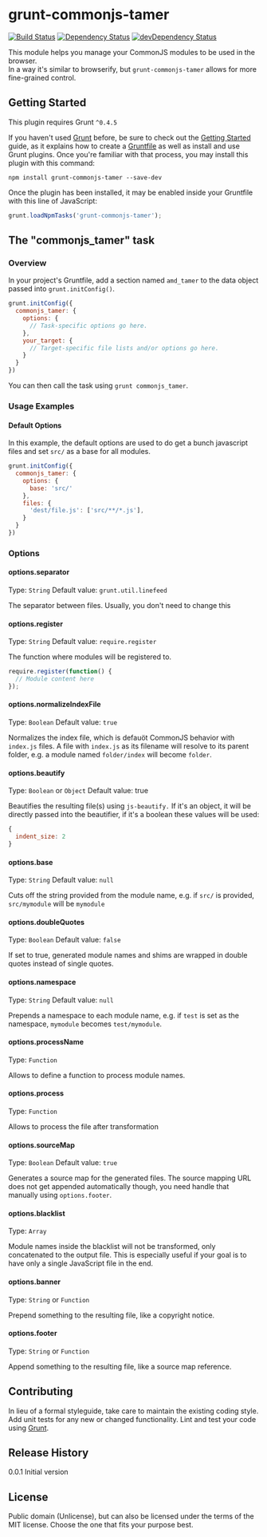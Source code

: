 grunt-commonjs-tamer
====================

[![Build Status](https://travis-ci.org/freezedev/grunt-commonjs-tamer.png?branch=master)](https://travis-ci.org/freezedev/grunt-commonjs-tamer)
[![Dependency Status](https://david-dm.org/freezedev/grunt-commonjs-tamer.png)](https://david-dm.org/freezedev/grunt-commonjs-tamer)
[![devDependency Status](https://david-dm.org/freezedev/grunt-commonjs-tamer/dev-status.png)](https://david-dm.org/freezedev/grunt-commonjs-tamer#info=devDependencies)


This module helps you manage your CommonJS modules to be used in the browser.  
In a way it's similar to browserify, but `grunt-commonjs-tamer` allows for more fine-grained control.

## Getting Started
This plugin requires Grunt `^0.4.5`

If you haven't used [Grunt](http://gruntjs.com/) before, be sure to check out the [Getting Started](http://gruntjs.com/getting-started) guide, as it explains how to create a [Gruntfile](http://gruntjs.com/sample-gruntfile) as well as install and use Grunt plugins. Once you're familiar with that process, you may install this plugin with this command:

```shell
npm install grunt-commonjs-tamer --save-dev
```

Once the plugin has been installed, it may be enabled inside your Gruntfile with this line of JavaScript:

```js
grunt.loadNpmTasks('grunt-commonjs-tamer');
```

## The "commonjs_tamer" task

### Overview
In your project's Gruntfile, add a section named `amd_tamer` to the data object passed into `grunt.initConfig()`.

```js
grunt.initConfig({
  commonjs_tamer: {
    options: {
      // Task-specific options go here.
    },
    your_target: {
      // Target-specific file lists and/or options go here.
    }
  }
})
```

You can then call the task using `grunt commonjs_tamer`.

### Usage Examples

#### Default Options
In this example, the default options are used to do get a bunch javascript files and set `src/` as a base for all modules.

```js
grunt.initConfig({
  commonjs_tamer: {
    options: {
      base: 'src/'
    },
    files: {
      'dest/file.js': ['src/**/*.js'],
    }
  }
})
```

### Options

#### options.separator
Type: `String`
Default value: `grunt.util.linefeed`

The separator between files. Usually, you don't need to change this

#### options.register
Type: `String`
Default value: `require.register`

The function where modules will be registered to.
```js
require.register(function() {
  // Module content here
});
```

#### options.normalizeIndexFile
Type: `Boolean`
Default value: `true`

Normalizes the index file, which is defauöt CommonJS behavior with `index.js` files. A file with `index.js` as its filename will resolve to its parent folder, e.g. a module named `folder/index` will become `folder`.

#### options.beautify
Type: `Boolean` or `Object`
Default value: true

Beautifies the resulting file(s) using `js-beautify.` If it's an object, it will be directly passed into the beautifier,
if it's a boolean these values will be used:
```js
{
  indent_size: 2
}
```

#### options.base
Type: `String`
Default value: `null`

Cuts off the string provided from the module name, e.g. if `src/` is provided, `src/mymodule` will be `mymodule`

#### options.doubleQuotes
Type: `Boolean`
Default value: `false`

If set to true, generated module names and shims are wrapped in double quotes instead of single quotes.

#### options.namespace
Type: `String`
Default value: `null`

Prepends a namespace to each module name, e.g. if `test` is set as the namespace, `mymodule` becomes `test/mymodule`.

#### options.processName
Type: `Function`

Allows to define a function to process module names.

#### options.process
Type: `Function`

Allows to process the file after transformation

#### options.sourceMap
Type: `Boolean`
Default value: `true`

Generates a source map for the generated files. The source mapping URL does not get appended automatically though,
you need handle that manually using `options.footer`.

#### options.blacklist
Type: `Array`

Module names inside the blacklist will not be transformed, only concatenated 
to the output file. This is especially useful if your goal is to have only a 
single JavaScript file in the end.

#### options.banner
Type: `String` or `Function`

Prepend something to the resulting file, like a copyright notice.

#### options.footer
Type: `String` or `Function`

Append something to the resulting file, like a source map reference.

## Contributing
In lieu of a formal styleguide, take care to maintain the existing coding style. Add unit tests for any new or changed functionality. Lint and test your code using [Grunt](http://gruntjs.com/).

## Release History
0.0.1  Initial version  

## License
Public domain (Unlicense), but can also be licensed under the terms of the MIT 
license. Choose the one that fits your purpose best.